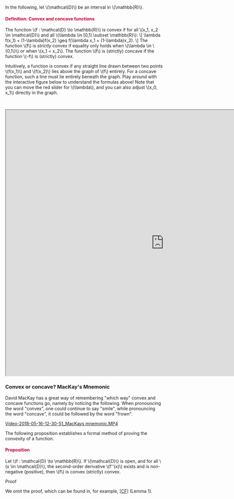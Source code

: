 <p>In the following, let \(\mathcal{D}\) be an interval in \(\mathbb{R}\).</p>
<div class="content-box pad-box-mini border border-trbl border-round">
<h4 style="color: #bc0031;"><strong>Definition: Convex and concave functions</strong></h4>
The function \(f : \mathcal{D} \to \mathbb{R}\) is convex if for all \(x_1, x_2 \in \mathcal{D}\) and all \(\lambda \in [0,1] \subset \mathbb{R}\): \[ \lambda f(x_1) + (1-\lambda)f(x_2) \geq f(\lambda x_1 + (1-\lambda)x_2). \] The function \(f\) is <i>strictly</i> convex if equality only holds when \(\lambda \in \{0,1\}\) or when \(x_1 = x_2\). The function \(f\) is (strictly) concave if the function \(-f\) is (strictly) convex.</div>
<p>Intuitively, a function is convex if any straight line drawn between two points \(f(x_1)\) and \(f(x_2)\) lies above the graph of \(f\) entirely. For a concave function, such a line must lie entirely beneath the graph. Play around with the interactive figure below to understand the formulas above! Note that you can move the red slider for \(\lambda\), and you can also adjust \(x_0, x_1\) directly in the graph.</p>
<p> </p>
<p><iframe src="https://esc.fnwi.uva.nl/blend/information-theory/interactive-graphs/definition-of-convexity-concavity.htm" width="1010" height="850"></iframe></p>
<h3>Convex or concave? MacKay's Mnemonic</h3>
<p>David MacKay has a great way of remembering "which way" convex and concave functions go, namely by noticing the following. When pronouncing the word "convex", one could continue to say "smile", while pronouncing the word "concave", it could be followed by the word "frown".</p>
<p><a id="media_comment_maybe" class="instructure_file_link instructure_video_link" title="Video-2018-05-16-12-30-51_MacKays mnemonic.MP4" href="/img/123923/download?verifier=AEFfJEKv3GeUfdocb3NI5vKenxMjeBPCTVdgzBPy&amp;wrap=1" data-api-endpoint="https://canvas.uva.nl/api/v1/courses/2205/files/123923" data-api-returntype="File">Video-2018-05-16-12-30-51_MacKays mnemonic.MP4</a></p>
<p>The following proposition establishes a formal method of proving the convexity of a function.</p>
<div class="content-box pad-box-mini border border-trbl border-round">
<h4 style="color: #bc0031;"><strong>Proposition</strong></h4>
Let \(f : \mathcal{D} \to \mathbb{R}\). If \(\mathcal{D}\) is open, and for all \(x \in \mathcal{D}\), the second-order derivative \(f''(x)\) exists and is non-negative (positive), then \(f\) is convex (strictly) convex.
<p><span class="element_toggler" role="button" aria-controls="group2" aria-label="Toggler" aria-expanded="false"><span class="Button">Proof</span></span></p>
<div id="group2" style="">
<div class="content-box">
<p>We omit the proof, which can be found in, for example, <a href="http://homepages.cwi.nl/~schaffne/courses/inftheory/2016/notes/CramerFehr.pdf">[CF]</a> (Lemma 1).</p>
</div>
</div>
</div>